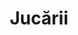 ---
title: "Jucării"
image: "/jucării.jpg"
category: Jucării
layout: category
tag: "Sănătate și recreere"
---